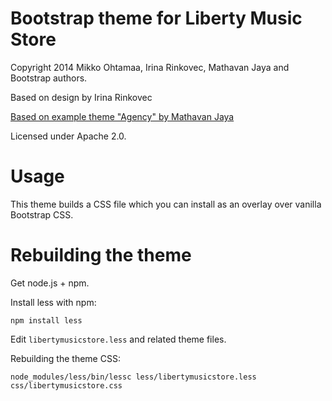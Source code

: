 # Bootstrap theme for Liberty Music Store

Copyright 2014 Mikko Ohtamaa, Irina Rinkovec, Mathavan Jaya and Bootstrap authors.

Based on design by Irina Rinkovec

[Based on example theme "Agency" by Mathavan Jaya](http://startbootstrap.com/template-overviews/agency/)

Licensed under Apache 2.0.

# Usage

This theme builds a CSS file which you can install as an overlay over vanilla Bootstrap CSS.

# Rebuilding the theme

Get node.js + npm.

Install less with npm:

    npm install less

Edit `libertymusicstore.less` and related theme files.

Rebuilding the theme CSS:

    node_modules/less/bin/lessc less/libertymusicstore.less css/libertymusicstore.css